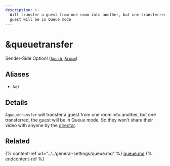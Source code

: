 ```yaml
---
description: >-
  Will transfer a guest from one room into another, but one transferred, the
  guest will be in Queue mode
---
```


# \&queuetransfer

Sender-Side Option! ([`&push`](../../source-settings/push.md), [`&room`](../../general-settings/room.md))

## Aliases

* `&qt`

## Details

`&queuetransfer` will transfer a guest from one room into another, but one transferred, the guest will be in Queue mode. So they won't share their video with anyone by the [director](../../viewers-settings/director.md).

## Related

{% content-ref url="../../general-settings/queue.md" %}
[queue.md](../../general-settings/queue.md)
{% endcontent-ref %}
